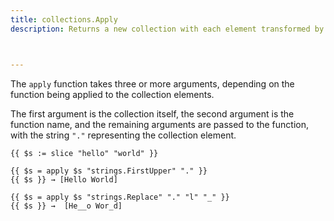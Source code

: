 ```yaml
---
title: collections.Apply
description: Returns a new collection with each element transformed by the given function.



---
```


The `apply` function takes three or more arguments, depending on the function being applied to the collection elements.

The first argument is the collection itself, the second argument is the function name, and the remaining arguments are passed to the function, with the string `"."` representing the collection element.

```go-html-template
{{ $s := slice "hello" "world" }}

{{ $s = apply $s "strings.FirstUpper" "." }}
{{ $s }} → [Hello World]

{{ $s = apply $s "strings.Replace" "." "l" "_" }}
{{ $s }} →  [He__o Wor_d]
```
